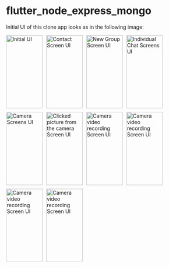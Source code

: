# flutter_node_express_mongo

Initial UI of this clone app looks as in the following image:

<div style="display: flex; flex-wrap: wrap; gap: 10px;">
  <img src="https://github.com/PradipKhandare/WhatsApp-Clone-Flutter/assets/121931206/2ee7c021-2aeb-40f2-af57-037725559c9a" alt="Initial UI" width="100" height="200"/>
  <img src="https://github.com/user-attachments/assets/b96241a3-1444-41fb-b4da-a7beaf3487fe" alt="Contact Screen UI" width="100" height="200"/>
  <img src="https://github.com/user-attachments/assets/f45b3248-5812-4ed9-9c3a-3f290fdccc47" alt="New Group Screen UI" width="100" height="200"/>
  <img src="https://github.com/user-attachments/assets/3ecbe115-dd77-4d36-85ac-70f63912c689" alt="Individual Chat Screens UI" width="100" height="200"/>
  <img src="https://github.com/user-attachments/assets/904ae6ba-3a61-429a-8435-8ffe9fb8412d" alt="Camera Screens UI" width="100" height="200"/>
  <img src="https://github.com/user-attachments/assets/59c2ade8-22ca-4a5b-aea8-d7517083b99f" alt="Clicked picture from the camera Screen UI" width="100" height="200"/>
  <img src="https://github.com/user-attachments/assets/e8f809c8-72f2-4aed-b50f-90c1172b6ed4" alt="Camera video recording Screen UI" width="100" height="200"/>
  <img src="https://github.com/user-attachments/assets/6bebc79e-f48f-4838-9b52-b1e282560097" alt="Camera video recording Screen UI" width="100" height="200"/>
  <img src="https://github.com/user-attachments/assets/65b56aeb-6184-4d94-96d0-1f7710b567f5" alt="Camera video recording Screen UI" width="100" height="200"/>
  <img src="https://github.com/user-attachments/assets/e8a49e6a-9120-4150-9e8b-88376911089a" alt="Camera video recording Screen UI" width="100" height="200"/>
</div>



